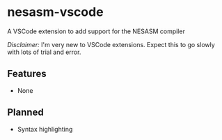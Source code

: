 # nesasm-vscode
A VSCode extension to add support for the NESASM compiler

*Disclaimer:* I'm very new to VSCode extensions. Expect this to go slowly with lots of trial and error.

## Features
- None

## Planned
- Syntax highlighting



